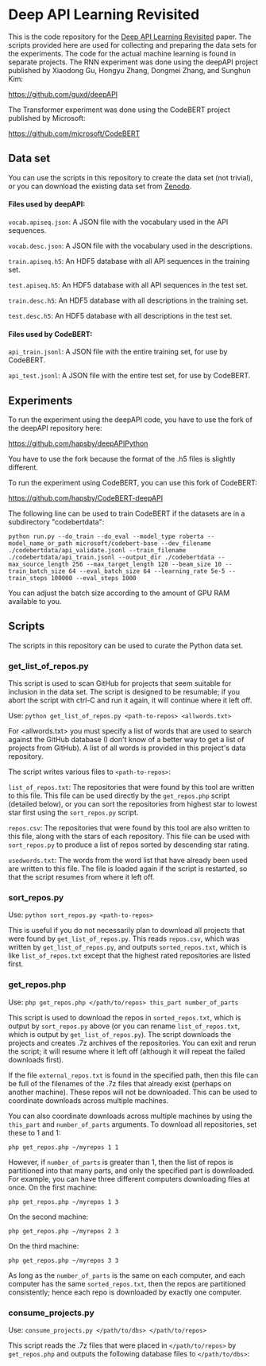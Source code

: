 # Deep API Learning Revisited

This is the code repository for the [Deep API Learning Revisited](https://arxiv.org/abs/2205.01254) paper.  The scripts provided
here are used for collecting and preparing the data sets for the experiments.  The code for
the actual machine learning is found in separate projects.  The RNN experiment was done using
the deepAPI project published by Xiaodong Gu, Hongyu Zhang, Dongmei Zhang, and Sunghun Kim: 

<https://github.com/guxd/deepAPI>

The Transformer experiment was done using the CodeBERT project published by Microsoft:

<https://github.com/microsoft/CodeBERT>


## Data set

You can use the scripts in this repository to create the data set (not trivial), or you can
download the existing data set from [Zenodo](https://zenodo.org/record/6388030).

#### Files used by deepAPI:  

`vocab.apiseq.json`: A JSON file with the vocabulary used in the API sequences.

`vocab.desc.json`: A JSON file with the vocabulary used in the descriptions.

`train.apiseq.h5`: An HDF5 database with all API sequences in the training set.

`test.apiseq.h5`: An HDF5 database with all API sequences in the test set.

`train.desc.h5`: An HDF5 database with all descriptions in the training set.

`test.desc.h5`: An HDF5 database with all descriptions in the test set.

#### Files used by CodeBERT:

`api_train.jsonl`: A JSON file with the entire training set, for use by CodeBERT.

`api_test.jsonl`: A JSON file with the entire test set, for use by CodeBERT.


## Experiments

To run the experiment using the deepAPI code, you have to use the fork of the
deepAPI repository here:

<https://github.com/hapsby/deepAPIPython>

You have to use the fork because the format of the .h5 files is slightly different.

To run the experiment using CodeBERT, you can use this fork of CodeBERT:

<https://github.com/hapsby/CodeBERT-deepAPI>

The following line can be used to train CodeBERT if the datasets are in a subdirectory "codebertdata":

`python run.py --do_train --do_eval --model_type roberta --model_name_or_path microsoft/codebert-base --dev_filename ./codebertdata/api_validate.jsonl --train_filename ./codebertdata/api_train.jsonl --output_dir ./codebertdata --max_source_length 256 --max_target_length 128 --beam_size 10 --train_batch_size 64 --eval_batch_size 64 --learning_rate 5e-5 --train_steps 100000 --eval_steps 1000`

You can adjust the batch size according to the amount of GPU RAM available to you.


## Scripts

The scripts in this repository can be used to curate the Python data set.

### get_list_of_repos.py

This script is used to scan GitHub for projects that seem suitable for inclusion in the
data set.  The script is designed to be resumable; if you abort the script with ctrl-C and
run it again, it will continue where it left off.

Use: `python get_list_of_repos.py <path-to-repos> <allwords.txt>`

For <allwords.txt> you must specify a list of words that are used to search against the 
GitHub database (I don't know of a better way to get a list of projects from GitHub).  A
list of all words is provided in this project's data repository.

The script writes various files to `<path-to-repos>`:

`list_of_repos.txt`:  The repositories that were found by this tool are written to this
file.  This file can be used directly by the `get_repos.php` script (detailed below), or
you can sort the repositories from highest star to lowest star first using the 
`sort_repos.py` script.

`repos.csv`:  The repositories that were found by this tool are also written to this file,
along with the stars of each repository.  This file can be used with `sort_repos.py` to
produce a list of repos sorted by descending star rating.

`usedwords.txt`: The words from the word list that have already been used are written to
this file.  The file is loaded again if the script is restarted, so that the script resumes
from where it left off.

### sort_repos.py

Use: `python sort_repos.py <path-to-repos>`

This is useful if you do not necessarily plan to download all projects that were found 
by `get_list_of_repos.py`.  This reads `repos.csv`, which was written by
`get_list_of_repos.py`, and outputs `sorted_repos.txt`, which is like `list_of_repos.txt`
except that the highest rated repositories are listed first.

### get_repos.php

Use: `php get_repos.php </path/to/repos> this_part number_of_parts`

This script is used to download the repos in `sorted_repos.txt`, which is output by
`sort_repos.py` above (or you can rename `list_of_repos.txt`, which is output by 
`get_list_of_repos.py`).  The script downloads the projects and creates .7z archives
of the repositories.  You can exit and rerun the script; it will resume where it left off
(although it will repeat the failed downloads first).

If the file `external_repos.txt` is found in the specified path, then this file can be
full of the filenames of the .7z files that already exist (perhaps on another machine).
These repos will not be downloaded.  This can be used to coordinate downloads across
multiple machines.

You can also coordinate downloads across multiple machines by using the `this_part`
and `number_of_parts` arguments.  To download all repositories, set these to 1 and 1:

`php get_repos.php ~/myrepos 1 1`

However, if `number_of_parts` is greater than 1, then the list of repos is partitioned
into that many parts, and only the specified part is downloaded.  For example, you can
have three different computers downloading files at once.  On the first machine:

`php get_repos.php ~/myrepos 1 3`

On the second machine:

`php get_repos.php ~/myrepos 2 3`

On the third machine:

`php get_repos.php ~/myrepos 3 3`

As long as the `number_of_parts` is the same on each computer, and each computer has the
same `sorted_repos.txt`, then the repos are partitioned consistently; hence each
repo is downloaded by exactly one computer.

### consume_projects.py

Use: `consume_projects.py </path/to/dbs> </path/to/repos>`

This script reads the .7z files that were placed in `</path/to/repos>` by `get_repos.php`
and outputs the following database files to `</path/to/dbs>`:


